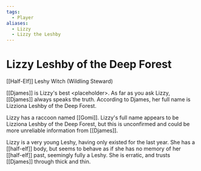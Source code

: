```yaml
---
tags:
  - Player
aliases:
  - Lizzy
  - Lizzy the Leshby
---
```

# Lizzy Leshby of the Deep Forest
[[Half-Elf]] Leshy Witch (Wildling Steward)

[[Djames]] is Lizzy's best \<placeholder\>. As far as you ask Lizzy, [[Djames]] always speaks the truth. According to Djames, her full name is Lizziona Leshby of the Deep Forest.

Lizzy has a raccoon named [[Gomi]]. Lizzy's full name appears to be Lizziona Leshby of the Deep Forest, but this is unconfirmed and could be more unreliable information from [[Djames]]. 

Lizzy is a very young Leshy, having only existed for the last year. She has a [[half-elf]] body, but seems to behave as if she has no memory of her [[half-elf]] past, seemingly fully a Leshy. She is erratic, and trusts [[Djames]] through thick and thin. 